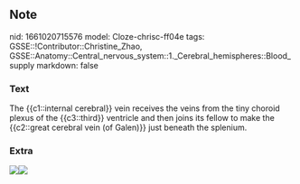 ## Note
nid: 1661020715576
model: Cloze-chrisc-ff04e
tags: GSSE::!Contributor::Christine_Zhao, GSSE::Anatomy::Central_nervous_system::1._Cerebral_hemispheres::Blood_supply
markdown: false

### Text
<div>
  <div>
    <div>
      <div>
        The {{c1::internal cerebral}} vein receives the veins from
        the tiny choroid plexus of the {{c3::third}} ventricle and
        then joins its fellow to make the {{c2::great cerebral vein
        (of Galen)}} just beneath the splenium.
      </div>
    </div>
  </div>
</div>

### Extra
<img src=
"paste-220f99d6f6a95107efc6504c7f4097d75909490f.jpg"><img src= 
"paste-10b96bb042b841bb66e10ac339699dcb8c37b95a.jpg">
